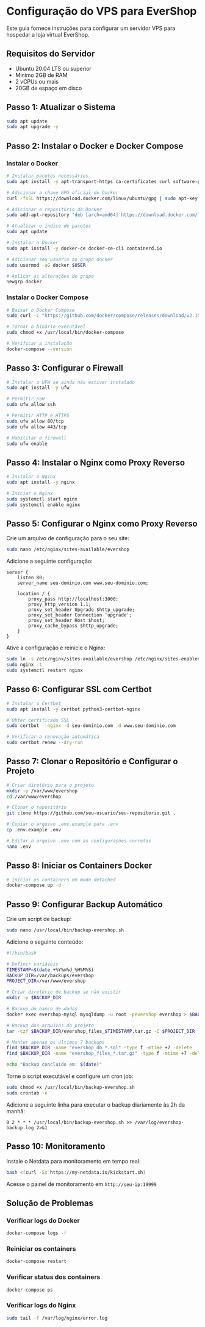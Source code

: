 # Configuração do VPS para EverShop

Este guia fornece instruções para configurar um servidor VPS para hospedar a loja virtual EverShop.

## Requisitos do Servidor

- Ubuntu 20.04 LTS ou superior
- Mínimo 2GB de RAM
- 2 vCPUs ou mais
- 20GB de espaço em disco

## Passo 1: Atualizar o Sistema

```bash
sudo apt update
sudo apt upgrade -y
```

## Passo 2: Instalar o Docker e Docker Compose

### Instalar o Docker

```bash
# Instalar pacotes necessários
sudo apt install -y apt-transport-https ca-certificates curl software-properties-common

# Adicionar a chave GPG oficial do Docker
curl -fsSL https://download.docker.com/linux/ubuntu/gpg | sudo apt-key add -

# Adicionar o repositório do Docker
sudo add-apt-repository "deb [arch=amd64] https://download.docker.com/linux/ubuntu $(lsb_release -cs) stable"

# Atualizar o índice de pacotes
sudo apt update

# Instalar o Docker
sudo apt install -y docker-ce docker-ce-cli containerd.io

# Adicionar seu usuário ao grupo docker
sudo usermod -aG docker $USER

# Aplicar as alterações de grupo
newgrp docker
```

### Instalar o Docker Compose

```bash
# Baixar o Docker Compose
sudo curl -L "https://github.com/docker/compose/releases/download/v2.15.1/docker-compose-$(uname -s)-$(uname -m)" -o /usr/local/bin/docker-compose

# Tornar o binário executável
sudo chmod +x /usr/local/bin/docker-compose

# Verificar a instalação
docker-compose --version
```

## Passo 3: Configurar o Firewall

```bash
# Instalar o UFW se ainda não estiver instalado
sudo apt install -y ufw

# Permitir SSH
sudo ufw allow ssh

# Permitir HTTP e HTTPS
sudo ufw allow 80/tcp
sudo ufw allow 443/tcp

# Habilitar o firewall
sudo ufw enable
```

## Passo 4: Instalar o Nginx como Proxy Reverso

```bash
# Instalar o Nginx
sudo apt install -y nginx

# Iniciar o Nginx
sudo systemctl start nginx
sudo systemctl enable nginx
```

## Passo 5: Configurar o Nginx como Proxy Reverso

Crie um arquivo de configuração para o seu site:

```bash
sudo nano /etc/nginx/sites-available/evershop
```

Adicione a seguinte configuração:

```nginx
server {
    listen 80;
    server_name seu-dominio.com www.seu-dominio.com;

    location / {
        proxy_pass http://localhost:3000;
        proxy_http_version 1.1;
        proxy_set_header Upgrade $http_upgrade;
        proxy_set_header Connection 'upgrade';
        proxy_set_header Host $host;
        proxy_cache_bypass $http_upgrade;
    }
}
```

Ative a configuração e reinicie o Nginx:

```bash
sudo ln -s /etc/nginx/sites-available/evershop /etc/nginx/sites-enabled/
sudo nginx -t
sudo systemctl restart nginx
```

## Passo 6: Configurar SSL com Certbot

```bash
# Instalar o Certbot
sudo apt install -y certbot python3-certbot-nginx

# Obter certificado SSL
sudo certbot --nginx -d seu-dominio.com -d www.seu-dominio.com

# Verificar a renovação automática
sudo certbot renew --dry-run
```

## Passo 7: Clonar o Repositório e Configurar o Projeto

```bash
# Criar diretório para o projeto
mkdir -p /var/www/evershop
cd /var/www/evershop

# Clonar o repositório
git clone https://github.com/seu-usuario/seu-repositorio.git .

# Copiar o arquivo .env.example para .env
cp .env.example .env

# Editar o arquivo .env com as configurações corretas
nano .env
```

## Passo 8: Iniciar os Containers Docker

```bash
# Iniciar os containers em modo detached
docker-compose up -d
```

## Passo 9: Configurar Backup Automático

Crie um script de backup:

```bash
sudo nano /usr/local/bin/backup-evershop.sh
```

Adicione o seguinte conteúdo:

```bash
#!/bin/bash

# Definir variáveis
TIMESTAMP=$(date +%Y%m%d_%H%M%S)
BACKUP_DIR=/var/backups/evershop
PROJECT_DIR=/var/www/evershop

# Criar diretório de backup se não existir
mkdir -p $BACKUP_DIR

# Backup do banco de dados
docker exec evershop-mysql mysqldump -u root -pevershop evershop > $BACKUP_DIR/evershop_db_$TIMESTAMP.sql

# Backup dos arquivos do projeto
tar -czf $BACKUP_DIR/evershop_files_$TIMESTAMP.tar.gz -C $PROJECT_DIR .

# Manter apenas os últimos 7 backups
find $BACKUP_DIR -name "evershop_db_*.sql" -type f -mtime +7 -delete
find $BACKUP_DIR -name "evershop_files_*.tar.gz" -type f -mtime +7 -delete

echo "Backup concluído em: $(date)"
```

Torne o script executável e configure um cron job:

```bash
sudo chmod +x /usr/local/bin/backup-evershop.sh
sudo crontab -e
```

Adicione a seguinte linha para executar o backup diariamente às 2h da manhã:

```
0 2 * * * /usr/local/bin/backup-evershop.sh >> /var/log/evershop-backup.log 2>&1
```

## Passo 10: Monitoramento

Instale o Netdata para monitoramento em tempo real:

```bash
bash <(curl -Ss https://my-netdata.io/kickstart.sh)
```

Acesse o painel de monitoramento em `http://seu-ip:19999`

## Solução de Problemas

### Verificar logs do Docker

```bash
docker-compose logs -f
```

### Reiniciar os containers

```bash
docker-compose restart
```

### Verificar status dos containers

```bash
docker-compose ps
```

### Verificar logs do Nginx

```bash
sudo tail -f /var/log/nginx/error.log
```